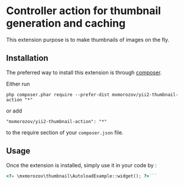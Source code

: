 Controller action for thumbnail generation and caching
======================================================
This extension purpose is to make thumbnails of images on the fly.

Installation
------------

The preferred way to install this extension is through [composer](http://getcomposer.org/download/).

Either run

```
php composer.phar require --prefer-dist mxmorozov/yii2-thumbnail-action "*"
```

or add

```
"mxmorozov/yii2-thumbnail-action": "*"
```

to the require section of your `composer.json` file.


Usage
-----

Once the extension is installed, simply use it in your code by  :

```php
<?= \mxmorozov\thumbnail\AutoloadExample::widget(); ?>```